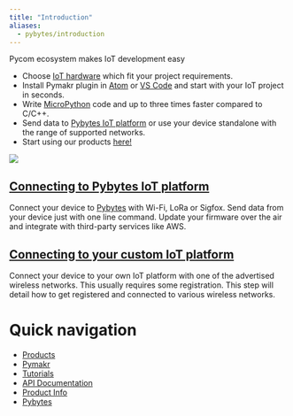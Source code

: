 ```yaml
---
title: "Introduction"
aliases:
  - pybytes/introduction
---
```

Pycom ecosystem makes IoT development easy

* Choose [IoT hardware](products) which fit your project requirements.
* Install Pymakr plugin in [Atom](https://atom.io/packages/pymakr) or [VS Code](https://marketplace.visualstudio.com/items?itemName=pycom.Pymakr) and start with your IoT project in seconds.
* Write [MicroPython](https://micropython.org/) code and up to three times faster compared to C/C++.
* Send data to [Pybytes IoT platform](https://pybytes.pycom.io/?utm_source=docs&utm_medium=web&utm_campaign=getting-started-top) or use your device standalone with the range of supported networks.
* Start using our products [here!](/gettingstarted/)

![](gitbook/assets/getting_started.png)



## [Connecting to Pybytes IoT platform](/pybytes/)
Connect your device to [Pybytes](https://pybytes.pycom.io/?utm_source=docs&utm_medium=web&utm_campaign=getting-started-bottom) with Wi-Fi, LoRa or Sigfox. Send data from your device just with one line command.
Update your firmware over the air and integrate with third-party services like AWS.

## [Connecting to your custom IoT platform](/gettingstarted/registration)
Connect your device to your own IoT platform with one of the advertised wireless networks.
This usually requires some registration. This step will detail how to get registered and connected to various wireless networks.

# Quick navigation
* [Products](/products/)
* [Pymakr](/gettingstarted/software/)
* [Tutorials](/tutorials/)
* [API Documentation](/firmwareapi/)
* [Product Info](datasheets/)
* [Pybytes](/pybytes/)

